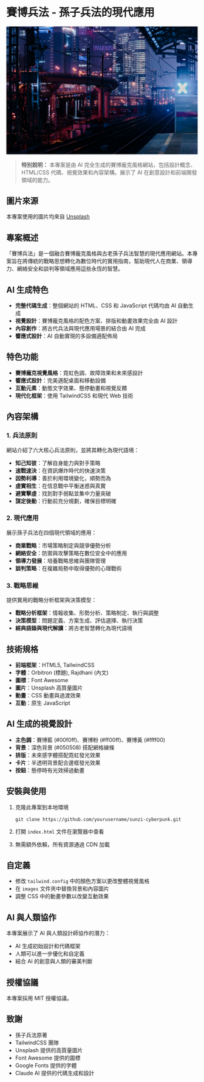 # 賽博兵法 - 孫子兵法的現代應用

![賽博兵法](./images/cyberpunk-bg.jpg)

> **特別說明：** 本專案是由 AI 完全生成的賽博龐克風格網站，包括設計概念、HTML/CSS 代碼、視覺效果和內容架構。展示了 AI 在創意設計和前端開發領域的能力。

## 圖片來源

本專案使用的圖片均來自 [Unsplash](https://unsplash.com/)

## 專案概述

「賽博兵法」是一個融合賽博龐克風格與古老孫子兵法智慧的現代應用網站。本專案旨在將傳統的戰略思想轉化為數位時代的實用指南，幫助現代人在商業、領導力、網絡安全和談判等領域應用這些永恆的智慧。

## AI 生成特色

- **完整代碼生成**：整個網站的 HTML、CSS 和 JavaScript 代碼均由 AI 自動生成
- **視覺設計**：賽博龐克風格的配色方案、排版和動畫效果完全由 AI 設計
- **內容創作**：將古代兵法與現代應用場景的結合由 AI 完成
- **響應式設計**：AI 自動實現的多設備適配佈局

## 特色功能

- **賽博龐克視覺風格**：霓虹色調、故障效果和未來感設計
- **響應式設計**：完美適配桌面和移動設備
- **互動元素**：動態文字效果、懸停動畫和視覺反饋
- **現代化框架**：使用 TailwindCSS 和現代 Web 技術

## 內容架構

### 1. 兵法原則

網站介紹了六大核心兵法原則，並將其轉化為現代語境：

- **知己知彼**：了解自身能力與對手策略
- **速戰速決**：在資訊爆炸時代的快速決策
- **因勢利導**：善於利用環境變化，順勢而為
- **虛實相生**：在信息戰中平衡迷惑與真實
- **避實擊虛**：找到對手弱點並集中力量突破
- **謀定後動**：行動前充分規劃，確保目標明確

### 2. 現代應用

展示孫子兵法在四個現代領域的應用：

- **商業戰略**：市場策略制定與競爭優勢分析
- **網絡安全**：防禦與攻擊策略在數位安全中的應用
- **領導力發展**：培養戰略思維與團隊管理
- **談判策略**：在複雜局勢中取得優勢的心理戰術

### 3. 戰略思維

提供實用的戰略分析框架與決策模型：

- **戰略分析框架**：情報收集、形勢分析、策略制定、執行與調整
- **決策模型**：問題定義、方案生成、評估選擇、執行決策
- **經典語錄與現代解讀**：將古老智慧轉化為現代語境

## 技術規格

- **前端框架**：HTML5, TailwindCSS
- **字體**：Orbitron (標題), Rajdhani (內文)
- **圖標**：Font Awesome
- **圖片**：Unsplash 高質量圖片
- **動畫**：CSS 動畫與過渡效果
- **互動**：原生 JavaScript

## AI 生成的視覺設計

- **主色調**：賽博藍 (#00f0ff)、賽博粉 (#ff00ff)、賽博黃 (#ffff00)
- **背景**：深色背景 (#050508) 搭配網格線條
- **排版**：未來感字體搭配霓虹發光效果
- **卡片**：半透明背景配合邊框發光效果
- **按鈕**：懸停時有光效掃過動畫

## 安裝與使用

1. 克隆此專案到本地環境
   ```
   git clone https://github.com/yourusername/sunzi-cyberpunk.git
   ```

2. 打開 `index.html` 文件在瀏覽器中查看

3. 無需額外依賴，所有資源通過 CDN 加載

## 自定義

- 修改 `tailwind.config` 中的顏色方案以更改整體視覺風格
- 在 `images` 文件夾中替換背景和內容圖片
- 調整 CSS 中的動畫參數以改變互動效果

## AI 與人類協作

本專案展示了 AI 與人類設計師協作的潛力：
- AI 生成初始設計和代碼框架
- 人類可以進一步優化和自定義
- 結合 AI 的創意與人類的審美判斷

## 授權協議

本專案採用 MIT 授權協議。

## 致謝

- 孫子兵法原著
- TailwindCSS 團隊
- Unsplash 提供的高質量圖片
- Font Awesome 提供的圖標
- Google Fonts 提供的字體
- Claude AI 提供的代碼生成和設計
